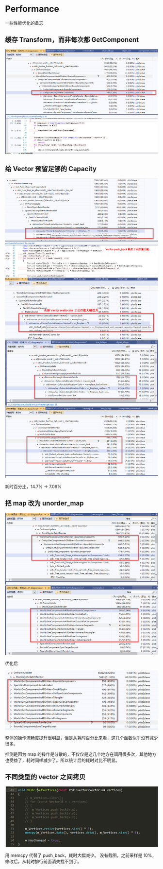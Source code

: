 # Performance


一些性能优化的备忘


## 缓存 Transform，而非每次都 GetComponent

<img src="image/performance_1.png" />


## 给 Vector 预留足够的 Capacity

<img src="image/performance_2.png" />
<img src="image/performance_3.png" />

<img src="image/performance_4.png" />
<img src="image/performance_5.png" />

耗时百分比，14.7% -> 7.09%


## 把 map 改为 unorder_map 

<img src="image/performance_6.png" />
<img src="image/performance_7.png" />

优化后

<img src="image/performance_8.png" />

整体的操作流畅度提升很明显，但是从耗时百分比来看，这几个函数似乎没有减少很多。

推测是因为 map 的操作是分散的，不仅仅是这几个地方在调用很多次，其他地方也受益了，耗时同样减少了。所以统计后的耗时对比不明显。


## 不同类型的 vector 之间拷贝

<img src="image/performance_9.png" />

用 memcpy 代替了 push_back，耗时大幅减少。
没有截图，之前采样是 10%，修改后，从耗时排行前面消失找不到了。
